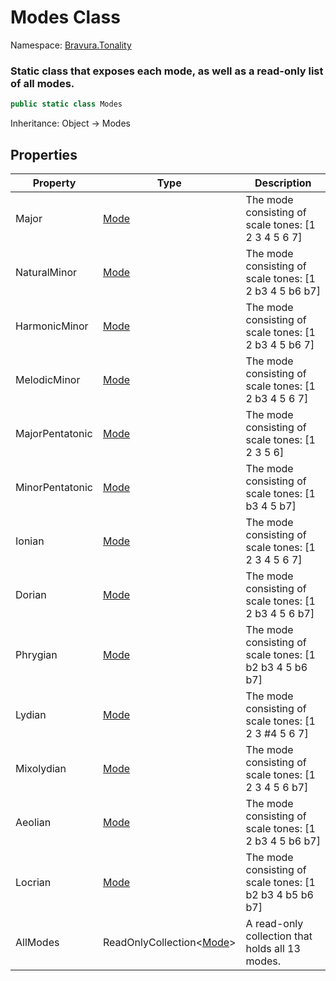 # Modes Class

Namespace: [Bravura.Tonality](./Bravura.Tonality.md)

### Static class that exposes each mode, as well as a read-only list of all modes.

```csharp
public static class Modes
```

Inheritance: Object -> Modes

## Properties
| Property | Type | Description |
| --- | --- | --- |
| Major | [Mode](./Mode.md) | The mode consisting of scale tones: [1 2 3 4 5 6 7] |
| NaturalMinor | [Mode](./Mode.md) | The mode consisting of scale tones: [1 2 b3 4 5 b6 b7] |
| HarmonicMinor | [Mode](./Mode.md) | The mode consisting of scale tones: [1 2 b3 4 5 b6 7] |
| MelodicMinor | [Mode](./Mode.md) | The mode consisting of scale tones: [1 2 b3 4 5 6 7] |
| MajorPentatonic | [Mode](./Mode.md) | The mode consisting of scale tones: [1 2 3 5 6] |
| MinorPentatonic | [Mode](./Mode.md) | The mode consisting of scale tones: [1 b3 4 5 b7] |
| Ionian | [Mode](./Mode.md) | The mode consisting of scale tones: [1 2 3 4 5 6 7] |
| Dorian | [Mode](./Mode.md) | The mode consisting of scale tones: [1 2 b3 4 5 6 b7] |
| Phrygian | [Mode](./Mode.md) | The mode consisting of scale tones: [1 b2 b3 4 5 b6 b7] |
| Lydian | [Mode](./Mode.md) | The mode consisting of scale tones: [1 2 3 #4 5 6 7] |
| Mixolydian | [Mode](./Mode.md) | The mode consisting of scale tones: [1 2 3 4 5 6 b7] |
| Aeolian | [Mode](./Mode.md) | The mode consisting of scale tones: [1 2 b3 4 5 b6 b7] |
| Locrian | [Mode](./Mode.md) | The mode consisting of scale tones: [1 b2 b3 4 b5 b6 b7] |
| AllModes | ReadOnlyCollection<[Mode](./Mode.md)> | A read-only collection that holds all 13 modes. |
